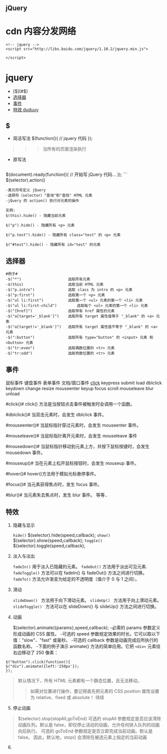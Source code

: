 jQuery
------

cdn 内容分发网络
===============

```
<!-- jquery -->
<script src="http://libs.baidu.com/jquery/1.10.2/jquery.min.js">
    
</script>
```
jquery 
======
- [$](#$)
- [选择器](#选择器)
- [事件](#事件)
- [特效 duduuy](#特效)

$
-

- 简洁写法 
$(function(){
   // jquery 代码
});
>>> 当所有的页面渲染执行
- 原写法

	```html
$(document).ready(function(){
   // 开始写 jQuery 代码...
}); 
	```
$(selector).action()
	
    -美元符号定义 jQuery
    -选择符（selector）"查询"和"查找" HTML 元素
    -jQuery 的 action() 执行对元素的操作
	
	实例:
    $(this).hide() - 隐藏当前元素

    $("p").hide() - 隐藏所有 <p> 元素

    $("p.test").hide() - 隐藏所有 class="test" 的 <p> 元素

    $("#test").hide() - 隐藏所有 id="test" 的元素
	
选择器
-----
	#例子#
	-$("*") 					选取所有元素
	-$(this) 					选取当前 HTML 元素
	-$("p.intro") 				选取 class 为 intro 的 <p> 元素
	-$("p:first") 				选取第一个 <p> 元素
	-$("ul li:first") 			选取第一个 <ul> 元素的第一个 <li> 元素
	-$("ul li:first-child") 		选取每个 <ul> 元素的第一个 <li> 元素
	-$("[href]") 				选取带有 href 属性的元素
	-$("a[target='_blank']") 	选取所有 target 属性值等于 "_blank" 的 <a> 元素
	-$("a[target!='_blank']") 	选取所有 target 属性值不等于 "_blank" 的 <a> 元素
	-$(":button") 				选取所有 type="button" 的 <input> 元素 和 <button> 元素
	-$("tr:even") 				选取偶数位置的 <tr> 元素
	-$("tr:odd") 				选取奇数位置的 <tr> 元素
	
事件
---

鼠标事件 	 键盘事件 	 表单事件 	  文档/窗口事件
[click](#click()#) 		keypress 	submit 		load
dblclick 	keydown 	change 		resize
mouseenter 	keyup 		focus 		scroll
mouseleave 	blur 		unload	

#click()#
click() 方法是当按钮点击事件被触发时会调用一个函数。

#dblclick()#
当双击元素时，会发生 dblclick 事件。

#mouseenter()#
当鼠标指针穿过元素时，会发生 mouseenter 事件。

#mouseleave()#
当鼠标指针离开元素时，会发生 mouseleave 事件

#mousedown()#
当鼠标指针移动到元素上方，并按下鼠标按键时，会发生 mousedown 事件。

#mouseup()#
当在元素上松开鼠标按钮时，会发生 mouseup 事件。

#hover()#
hover()方法用于模拟光标悬停事件。

#focus()#
当元素获得焦点时，发生 focus 事件。

#blur()#
当元素失去焦点时，发生 blur 事件。
等等..

特效
---
1. 隐藏与显示

	`` hide() `` 	 $(selector).hide(speed,callback);
	`` show() ``	 $(selector).show(speed,callback);
	`` toggle() ``	 $(selector).toggle(speed,callback);

2. 淡入与淡出

	`` fadeIn() ``		用于淡入已隐藏的元素。
	`` fadeOut() ``		方法用于淡出可见元素.
	`` fadeToggle() `` 	方法可以在 fadeIn() 与 fadeOut() 方法之间进行切换。
	`` fadeTo() ``		方法允许渐变为给定的不透明度（值介于 0 与 1 之间）。

3. 滑动

	``slideDown() ``	方法用于向下滑动元素。
	``slideUp() ``		方法用于向上滑动元素。
	``slideToggle() ``	方法可以在 slideDown() 与 slideUp() 方法之间进行切换。

4. 动画

	$(selector).animate({params},speed,callback);
	-必需的 params 参数定义形成动画的 CSS 属性。
	-可选的 speed 参数规定效果的时长。它可以取以下值："slow"、"fast" 或毫秒。
	-可选的 callback 参数是动画完成后所执行的函数名称。
	-下面的例子演示 animate() 方法的简单应用。它把 ``<div>`` 元素往右边移动了 250 像素：
			
```
$("button").click(function(){
$("div").animate({left:'250px'});
});  
```

>默认情况下，所有 HTML 元素都有一个静态位置，且无法移动。
>>如需对位置进行操作，要记得首先把元素的 CSS position 属性设置为 relative、fixed 或 absolute！
>待续
	

5. 停止动画
		
> $(selector).stop(stopAll,goToEnd) 
>可选的 stopAll 参数规定是否应该清除动画队列。默认是 false，即仅停止活动的动画，允许任何排入队列的动画向后执行。
>可选的 goToEnd 参数规定是否立即完成当前动画。默认是 false。
>因此，默认地，stop() 会清除在被选元素上指定的当前动画

6. 
